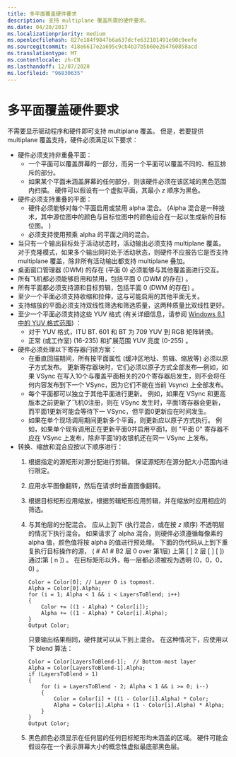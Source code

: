 ```yaml
---
title: 多平面覆盖硬件要求
description: 支持 multiplane 覆盖所需的硬件要求。
ms.date: 04/20/2017
ms.localizationpriority: medium
ms.openlocfilehash: 827e184f9847b6a637dcfe632101491e90c9eefe
ms.sourcegitcommit: 418e6617e2a695c9cb4b37b5b60e264760858acd
ms.translationtype: MT
ms.contentlocale: zh-CN
ms.lasthandoff: 12/07/2020
ms.locfileid: "96830635"
---
```

# <a name="multiplane-overlay-hardware-requirements"></a>多平面覆盖硬件要求


不需要显示驱动程序和硬件即可支持 multiplane 覆盖。 但是，若要提供 multiplane 覆盖支持，硬件必须满足以下要求：

-   硬件必须支持非重叠平面：
    -   一个平面可以覆盖屏幕的一部分，而另一个平面可以覆盖不同的、相互排斥的部分。
    -   如果某个平面未涵盖屏幕的任何部分，则该硬件必须在该区域的黑色范围内扫描。 硬件可以假设有一个虚拟平面，其最小 *z* 顺序为黑色。
-   硬件必须支持重叠的平面：
    -   硬件必须能够对每个平面启用或禁用 alpha 混合。  (Alpha 混合是一种技术，其中源位图中的颜色与目标位图中的颜色组合在一起以生成新的目标位图。 ) 
    -   必须支持使用预乘 alpha 的平面之间的混合。
-   当只有一个输出目标处于活动状态时，活动输出必须支持 multiplane 覆盖。 对于克隆模式，如果多个输出同时处于活动状态，则硬件不应报告它是否支持 multiplane 覆盖，除非所有活动输出都支持 multiplane 叠加。
-   桌面窗口管理器 (DWM) 的存在 (平面 0) 必须能够与其他覆盖面进行交互。
-   所有飞机都必须能够启用和禁用，包括平面 0 (DWM 的存在) 。
-   所有平面都必须支持源和目标剪辑，包括平面 0 (DWM 的存在) 。
-   至少一个平面必须支持收缩和拉伸，这与可能启用的其他平面无关。
-   支持缩放的平面必须支持双线性筛选和筛选质量，这两种质量比双线性更好。
-   至少一个平面必须支持这些 YUV 格式 (有关详细信息，请参阅 [Windows 8.1 中的 YUV 格式范围](yuv-format-ranges.md)) ：
    -   对于 YUV 格式，ITU BT. 601 和 BT 为 709 YUV 到 RGB 矩阵转换。
    -   正常 (或工作室)  (16-235) 和扩展范围 YUV 亮度 (0-255) 。
-   硬件必须处理以下寄存器闩锁方案：
    -   在垂直回描期间，所有按平面属性 (缓冲区地址、剪辑、缩放等) 必须以原子方式发布。 更新寄存器块时，它们必须以原子方式全部发布—例如，如果 VSync 在写入10个与覆盖平面相关的20个寄存器后发生，则不会将任何内容发布到下一个 VSync，因为它们不能在当前 Vsync) 上全部发布。
    -   每个平面都可以独立于其他平面进行更新。 例如，如果在 VSync 和更高版本之前更新了飞机0注册，则在 VSync 发生时，平面1寄存器会更新，而平面1更新可能会等待下一 VSync，但平面0更新应在时间发生。
    -   如果在单个现场调用期间更新多个平面，则更新应以原子方式执行。 例如，如果单个现有调用正在更新平面0并启用平面1，则 "平面 0" 寄存器不应在 VSync 上发布，除非平面1的收银机还在同一 VSync 上发布。
-   转换、缩放和混合应按以下顺序进行：
    1.  根据指定的源矩形对源分配进行剪辑。 保证源矩形在源分配大小范围内进行限定。
    2.  应用水平图像翻转，然后在请求时垂直图像翻转。
    3.  根据目标矩形应用缩放，根据剪辑矩形应用剪辑，并在缩放时应用相应的筛选。
    4.  与其他层的分配混合。 应从上到下 (执行混合，或在按 *z* 顺序) 不透明层的情况下执行混合。 如果请求了 alpha 混合，则硬件必须遵循每像素的 alpha 值，颜色值将按 alpha 的值进行预处理。 下面的伪代码从上到下重复执行目标操作的源， ( # A1 # B2 层 0 over 第1层) 上第 \[ \] 2 层 \[ \] \[ \]) 通过¦第 \[ n \]) 。 在目标矩形以外，每一层都必须被视为透明 (0，0，0，0) 。

        ``` syntax
        Color = Color[0]; // Layer 0 is topmost.
        Alpha = Color[0].Alpha;
        for (i = 1; Alpha < 1 && i < LayersToBlend; i++)
        {
            Color += ((1 - Alpha) * Color[i]);
            Alpha += ((1 - Alpha) * Color[i].Alpha);
        }
        Output Color;
        ```

        只要输出结果相同，硬件就可以从下到上混合。 在这种情况下，应使用以下 blend 算法：

        ``` syntax
        Color = Color[LayersToBlend-1];  // Bottom-most layer
        Alpha = Color[LayersToBlend-1].Alpha;
        if (LayersToBlend > 1)
        {
            for (i = LayersToBlend - 2; Alpha < 1 && i >= 0; i--)
            {
                Color = Color[i] + ((1 - Color[i].Alpha) * Color;
                Alpha = Color[i].Alpha + (1 - Color[i].Alpha) * Alpha;
            }
        }
        Output Color;
        ```

    5.  黑色颜色必须显示在任何层的任何目标矩形均未涵盖的区域。 硬件可能会假设存在一个表示屏幕大小的概念性虚拟最底部黑色层。

 

 






